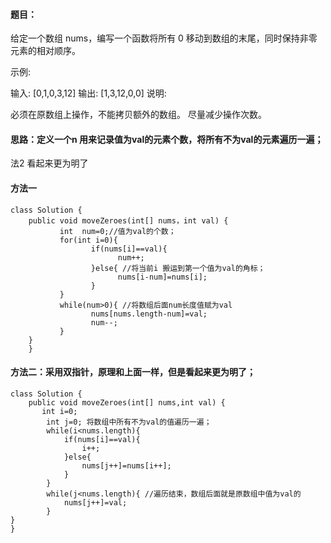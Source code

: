 ﻿#### 题目：
给定一个数组 nums，编写一个函数将所有 0 移动到数组的末尾，同时保持非零元素的相对顺序。

示例:

输入: [0,1,0,3,12]
输出: [1,3,12,0,0]
说明:

必须在原数组上操作，不能拷贝额外的数组。
尽量减少操作次数。
####  思路：定义一个n 用来记录值为val的元素个数，将所有不为val的元素遍历一遍；
法2 看起来更为明了

####  方法一
```
class Solution {
    public void moveZeroes(int[] nums，int val) { 
           int  num=0;//值为val的个数；
           for(int i=0){
                  if(nums[i]==val){
                        num++;
                  }else{ //将当前i 搬运到第一个值为val的角标；
                        nums[i-num]=nums[i];
                  }
           }
           while(num>0){ //将数组后面num长度值赋为val 
                  nums[nums.length-num]=val;
                  num--;
           }
    }
    }
```
####  方法二：采用双指针，原理和上面一样，但是看起来更为明了；

```
class Solution {
    public void moveZeroes(int[] nums,int val) { 
       int i=0;
        int j=0; 将数组中所有不为val的值遍历一遍；
        while(i<nums.length){
            if(nums[i]==val){
                i++;
            }else{ 
                nums[j++]=nums[i++];
            }
        }
        while(j<nums.length){ //遍历结束，数组后面就是原数组中值为val的
            nums[j++]=val;
        }
}
}
```

